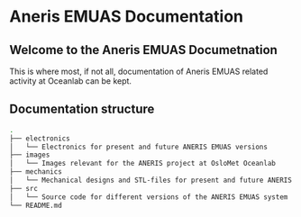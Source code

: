 # Aneris EMUAS Documentation
## Welcome to the Aneris EMUAS Documetnation
This is where most, if not all, documentation of Aneris EMUAS related activity at Oceanlab can be kept.

## Documentation structure
```bash
.
├── electronics
│   └── Electronics for present and future ANERIS EMUAS versions
├── images
│   └── Images relevant for the ANERIS project at OsloMet Oceanlab
├── mechanics
│   └── Mechanical designs and STL-files for present and future ANERIS EMUAS versions
├── src
│   └── Source code for different versions of the ANERIS EMUAS system
└── README.md
```
